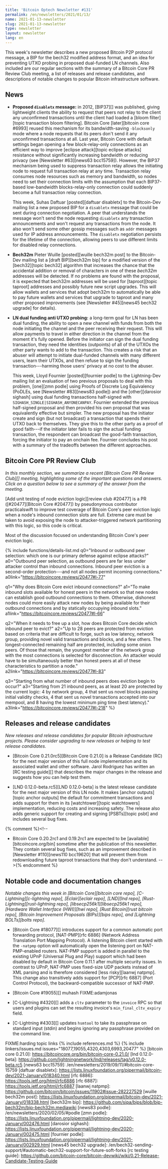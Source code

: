 ```yaml
---
title: 'Bitcoin Optech Newsletter #131'
permalink: /en/newsletters/2021/01/13/
name: 2021-01-13-newsletter
slug: 2021-01-13-newsletter
type: newsletter
layout: newsletter
lang: en
---
```

This week's newsletter describes a new proposed Bitcoin P2P protocol
message, a BIP for the bech32 modified address format, and an idea for
preventing UTXO probing in proposed dual-funded LN channels.  Also
included are our regular sections with the summary of a Bitcoin Core PR
Review Club meeting, a list of releases and release candidates, and
descriptions of notable changes to popular Bitcoin infrastructure
software.

## News

- **Proposed `disabletx` message:** in 2012, [BIP37][] was published,
  giving lightweight clients the ability to request that peers not
  relay to the client any unconfirmed transactions until the client
  had loaded a [bloom filter][topic transaction bloom filtering].
  Bitcoin Core [later][bitcoin core #6993] reused this mechanism for its
  bandwidth-saving `-blocksonly` mode where a node requests that its
  peers don't send it any unconfirmed transactions at all.  Last year,
  Bitcoin Core with default settings began opening a few
  block-relay-only connections as an efficient way to improve [eclipse
  attack][topic eclipse attacks] resistance without significantly
  increasing bandwidth or reducing privacy (see [Newsletter #63][news63
  bcc15759]).  However, the BIP37 mechanism being used to suppress
  transaction relay allows the initiating node to request full
  transaction relay at any time.  Transaction relay consumes node
  resources such as memory and bandwidth, so nodes need to set their
  connection limits with the assumption that each
  BIP37-based low-bandwidth blocks-relay-only connection could suddenly
  become a full transaction relay connection.

    This week, Suhas Daftuar [posted][daftuar disabletx] to the
    Bitcoin-Dev mailing list a new proposed BIP for a `disabletx`
    message that could be sent during connection negotiation.  A peer
    that understands the message won't send the node requesting
    `disabletx` any transaction announcements and won't request any
    transactions from the node.  It also won't send some other gossip
    messages such as `addr` messages used for IP address announcements.
    The `disabletx` negotiation persists for the lifetime of the
    connection, allowing peers to use different limits for disabled
    relay connections.

- **Bech32m** Pieter Wuille [posted][wuille bech32m post] to the
  Bitcoin-Dev mailing list a [draft BIP][bech32m bip] for a modified
  version of the [bech32][topic bech32] algorithm that increases the
  chance that the accidental addition or removal of characters in one of
  these *bech32m* addresses will be detected.  If no problems are found
  with the proposal, it is expected that bech32m addresses will be used
  for [taproot][topic taproot] addresses and possibly future new script
  upgrades.  This will allow wallets and services that adopt bech32m to
  automatically be able to pay future wallets and services that upgrade
  to taproot and many other proposed improvements (see [Newsletter
  #45][news45 bech32 upgrade] for details).

- **LN dual funding anti UTXO probing:** a long-term goal for LN has
  been dual funding, the ability to open a new channel with funds from
  both the node initiating the channel and the peer receiving their
  request.  This will allow payments to travel in either direction in
  the channel from the moment it's fully opened.  Before the initiator
  can sign the dual funding transaction, they need the identities
  (outpoints) of all of the UTXOs the other party wants to add to the
  transaction.  This creates a risk that an abuser will attempt to
  initiate dual-funded channels with many different users, learn their
  UTXOs, and then refuse to sign the funding transaction---harming those
  users' privacy at no cost to the abuser.

    This week, Lloyd Fournier [posted][fournier podle] to the Lightning-Dev
    mailing list an evaluation of two previous proposals to deal
    with this problem, [one][zmn podle] using Proofs of Discrete Log
    Equivalency (PoDLEs, see [Newsletter #83][news83 podle]) and the
    [other][darosior sighash] using dual funding transactions
    half-signed with `SIGHASH_SINGLE|SIGHASH_ANYONECANPAY`.  Fournier
    extended the previous half-signed proposal and then provided his own
    proposal that was equivalently effective but simpler.  The new
    proposal has the initiator create and sign (but not broadcast) a
    transaction that spends their UTXO back to themselves.  They give
    this to the other party as a proof of good faith---if the initiator
    later fails to sign the actual funding transaction, the respondent
    can broadcast the good-faith transaction, forcing the initiator to
    pay an onchain fee.  Fournier concludes his post with a summary of
    the tradeoffs between the different approaches.

## Bitcoin Core PR Review Club

*In this monthly section, we summarize a recent [Bitcoin Core PR Review Club][]
meeting, highlighting some of the important questions and answers.  Click on a
question below to see a summary of the answer from the meeting.*

[Add unit testing of node eviction logic][review club
#20477] is a PR ([#20477][Bitcoin Core #20477]) by
pseudonymous contributor practicalswift to improve test coverage of Bitcoin Core's peer
eviction logic when a node's inbound connection slots are full. Extreme care
must be taken to avoid exposing the node to attacker-triggered network
partitioning with this logic, so this code is critical.

Most of the discussion focused on understanding Bitcoin Core's peer eviction
logic.

{% include functions/details-list.md
  q0="Inbound or outbound peer selection: which one is our primary defense
      against eclipse attacks?"
  a0="Outbound peer selection, as outbound peers are far less under attacker
      control than inbound connections. Inbound peer eviction is a second-order
      protection---and not all nodes permit incoming connections."
  a0link="https://bitcoincore.reviews/20477#l-77"

  q1="Why does Bitcoin Core evict inbound connections?"
  a1="To make inbound slots available for honest peers in the network so that
      new nodes can establish good outbound connections to them. Otherwise,
      dishonest nodes could more easily attack new nodes by being available for
      their outbound connections and by statically occupying inbound slots."
  a1link="https://bitcoincore.reviews/20477#l-66"

  q2="When it needs to free up a slot, how does Bitcoin Core decide which
      inbound peer to evict?"
  a2="Up to 28 peers are protected from eviction based on criteria that are
      difficult to forge, such as low latency, network group, providing novel
      valid transactions and blocks, and a few others. The longest-connected
      remaining half are protected, including some onion peers. Of those that
      remain, the youngest member of the network group with the most
      connections is selected for disconnection. An attacker would have to be
      simultaneously better than honest peers at all of these characteristics
      to partition a node."
  a2link="https://bitcoincore.reviews/20477#l-83"

  q3="Starting from what number of inbound peers does eviction begin to occur?"
  a3="Starting from 21 inbound peers, as at least 20 are protected by the
      current logic: 4 by network group, 4 that sent us novel blocks passing
      initial validity checks, 4 that sent us novel transactions accepted into
      our mempool, and 8 having the lowest minimum ping time (best latency)."
  a3link="https://bitcoincore.reviews/20477#l-218"
%}

## Releases and release candidates

*New releases and release candidates for popular Bitcoin infrastructure
projects.  Please consider upgrading to new releases or helping to test
release candidates.*

- [Bitcoin Core 0.21.0rc5][Bitcoin Core 0.21.0] is a Release Candidate (RC)
  for the next major version of this full node implementation and its
  associated wallet and other software.  Jarol Rodriguez has written an
  [RC testing guide][] that describes the major changes in the release
  and suggests how you can help test them.

- [LND 0.12.0-beta.rc5][LND 0.12.0-beta] is the latest release candidate
  for the next major version of this LN node.  It makes [anchor
  outputs][topic anchor outputs] the default for commitment transactions
  and adds support for them in its [watchtower][topic watchtowers]
  implementation, reducing costs and increasing safety.  The release
  also adds generic support for creating and signing [PSBTs][topic psbt]
  and includes several bug fixes.

{% comment %}<!--
- Bitcoin Core 0.20.2rc1 and 0.19.2rc1 are expected to be
  [available][bitcoincore.org/bin] sometime after the publication of
  this newsletter.  They contain several bug fixes, such as an
  improvement described in [Newsletter #110][news110 bcc19620] that will
  prevent them from redownloading future taproot transactions that they
  don't understand.
-->{% endcomment %}

## Notable code and documentation changes

*Notable changes this week in [Bitcoin Core][bitcoin core repo],
[C-Lightning][c-lightning repo], [Eclair][eclair repo], [LND][lnd repo],
[Rust-Lightning][rust-lightning repo], [libsecp256k1][libsecp256k1
repo], [Hardware Wallet Interface (HWI)][hwi repo],
[Rust Bitcoin][rust bitcoin repo], [Bitcoin Improvement Proposals
(BIPs)][bips repo], and [Lightning BOLTs][bolts repo].*

- [Bitcoin Core #18077][] introduces support for a common automatic port
  forwarding protocol, [NAT-PMP][rfc 6886] (Network Address Translation Port
  Mapping Protocol).  A listening Bitcoin client started with the `-natpmp`
  option will automatically open the listening port on NAT-PMP-enabled routers.
  NAT-PMP support is added in parallel to the existing UPnP (Universal Plug and Play) support
  which had been disabled by default in Bitcoin Core 0.11.1 after multiple
  security issues. In contrast to UPnP, NAT-PMP uses fixed-size UDP packets
  instead of XML parsing and is therefore considered [less risky][laanwj
  natpmp]. This change also transitively adds support for [PCP][rfc 6887] (Port
  Control Protocol), the backward-compatible successor of NAT-PMP.

- [Bitcoin Core #19055][] muhash FIXME:adamjonas

- [C-Lightning #4320][] adds a `cltv` parameter to the `invoice` RPC so that
  users and plugins can set the resulting invoice's `min_final_cltv_expiry`
  field.

- [C-Lightning #4303][] updates `hsmtool` to take its passphrase on
  standard input (stdin) and begins ignoring any passphrase provided on
  the command line.

FIXME:harding topic links
{% include references.md %}
{% include linkers/issues.md issues="18077,19055,4320,4303,6993,20477" %}
[bitcoin core 0.21.0]: https://bitcoincore.org/bin/bitcoin-core-0.21.0/
[lnd 0.12.0-beta]: https://github.com/lightningnetwork/lnd/releases/tag/v0.12.0-beta.rc5
[news63 bcc15759]: /en/newsletters/2019/09/11/#bitcoin-core-15759
[daftuar disabletx]: https://lists.linuxfoundation.org/pipermail/bitcoin-dev/2021-January/018340.html
[rfc 6886]: https://tools.ietf.org/html/rfc6886
[rfc 6887]: https://tools.ietf.org/html/rfc6887
[laanwj natpmp]: https://github.com/bitcoin/bitcoin/issues/11902#issue-282227529
[wuille bech32m post]: https://lists.linuxfoundation.org/pipermail/bitcoin-dev/2021-January/018338.html
[bech32m bip]: https://github.com/sipa/bips/blob/bip-bech32m/bip-bech32m.mediawiki
[news83 podle]: /en/newsletters/2020/02/05/#podle
[zmn podle]: https://lists.linuxfoundation.org/pipermail/lightning-dev/2020-January/002476.html
[darosior sighash]: https://lists.linuxfoundation.org/pipermail/lightning-dev/2020-January/002475.html
[fournier podle]: https://lists.linuxfoundation.org/pipermail/lightning-dev/2021-January/002929.html
[news45 bech32 upgrade]: /en/bech32-sending-support/#automatic-bech32-support-for-future-soft-forks
[rc testing guide]: https://github.com/bitcoin-core/bitcoin-devwiki/wiki/0.21-Release-Candidate-Testing-Guide

